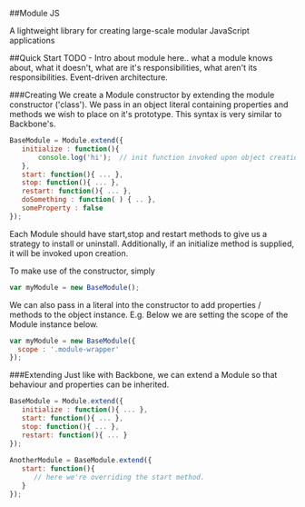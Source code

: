 ##Module JS

A lightweight library for creating large-scale modular JavaScript applications

##Quick Start
TODO - Intro about module here.. what a module knows about, what it doesn't, what are it's responsibilities, what aren't its responsibilities. Event-driven architecture.

###Creating
We create a Module constructor by extending the module constructor ('class'). We pass in an object literal containing properties and methods we wish to place on it's prototype. This syntax is very similar to Backbone's.

```JavaScript
BaseModule = Module.extend({
   initialize : function(){ 
       console.log('hi');  // init function invoked upon object creation
   },
   start: function(){ ... },
   stop: function(){ ... },
   restart: function(){ ... },
   doSomething : function( ) { .. },
   someProperty : false
});
```

Each Module should have start,stop and restart methods to give us a strategy to install or uninstall. Additionally, if an initialize method is supplied, it will be invoked upon creation.


To make use of the constructor, simply
``` JavaScript
var myModule = new BaseModule();
```
We can also pass in a literal into the constructor to add properties / methods to the object instance. E.g. Below we are setting the scope of the Module instance below.
``` JavaScript
var myModule = new BaseModule({
  scope : '.module-wrapper'
});
```

###Extending
Just like with Backbone, we can extend a Module so that behaviour and properties can be inherited.
``` JavaScript
BaseModule = Module.extend({
   initialize : function(){ ... },
   start: function(){ ... },
   stop: function(){ ... },
   restart: function(){ ... }
});
 
AnotherModule = BaseModule.extend({
   start: function(){
      // here we're overriding the start method.
   }
});
```